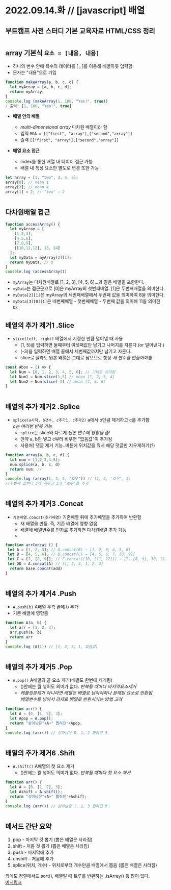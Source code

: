 
2022.09.14.화 // [javascript] 배열
========

## 부트캠프 사전 스터디 기본 교육자료 HTML/CSS 정리   
#

## **array 기본식**  `요소 = [내용, 내용]`   
  - 하나의 변수 안에 복수의 데이터를 [ , ]를 이용해 배열하듯 입력함 
  - 문자는 "내용"으로 기입
```js
function makeArray(a, b, c, d) {
  let myArray = [a, b, c, d];
  return myArray;
}
console.log (makeArray(1, 100, "Yes!", true))
/ 출력: [1, 100, "Yes!", true]
```   

- **배열 안의 배열**   
  - *multi-dimensional array* 다차원 배열이라 함   
  - 입력 `MDA = [["first", "array"],["second","array"]]`
  - 출력 `[["first", "array"],["second","array"]]`      

- **배열 요소 접근**   
  - index를 통한 배열 내 데이터 접근 가능   
  - 배열 내 특성 요소만 별도로 변경 또한 가능
```js
let array = [1, "two", 3, 4, 5];
array[0]; // mean 1
array[3]; // mean 4
array[1] = 2; // "two" → 2
```
#

## **다차원배열 접근**   
```js   
function accessArray() {
  let myArray = [
    [1,2,3], 
    [4,5,6], 
    [7,8,9], 
    [[10,11,12], 13, 14]
  ];
  let myData = myArray[2][1];
  return myData; // 8
}
console.log (accessArray())
```
- `myArray`는 다차원배열로 [1, 2, 3], [4, 5, 6]...과 같은 배열을 포함한다.   
- `myData`는 접근문으로 [0]은 myArray의 첫번째배열. [1]은 두번째배열을 의미한다.  
- `myData[2][1]`은 myArray의 세번째배열에서 두번째 값을 의미하여 8을 의미한다.   
- `myData[3][0][1]`은 네번째배열 - 첫번째배열 - 두번째 값을 의미해 11을 의미한다.  

## **배열의 추가 제거1 .Slice**
- `slice(left, right)` 배열에서 지정한 만큼 덜어낼 때 사용
  - (1, 5)를 입력하면 둘째부터 여섯째값만 남기고 나머지를 자른다.(or 덜어낸다.)   
  - (-3)을 입력하면 배열 끝에서 세번째값까지만 남기고 자른다.
  - slice로 잘라도 원본 배열은 그대로 남으므로 항상 *새 변수를 만들어야함*  
```js
const Abox = () => {
  let Num = [0, 1, 2, 3, 4, 5, 6]; // 그대로 유지됨
  let Num1 = Num.slice(1,5) // mean [1, 2, 3, 4]
  let Num2 = Num.slice(-3) // mean [4, 5, 6]
}
```
#

## **배열의 추가 제거2 .Splice**
- `splice(a시작, b갯수, c추가1, c추가2)` a에서 b만큼 제거하고 c를 추가함   
*c는 여러번 반복 가능*  
  - `splice`는 slice와 다르게 *원본 변수에 영향을 줌!*
  - 만약 a, b만 넣고 c부터 비우면 "없음값"이 추가됨
  - 사용처) 댓글 제거 기능..버튼에 위치값을 줘서 해당 댓글만 지우게하기(?)  
```js
function array(a, b, c, d) {
  let num = [1,2,3,4,5];
  num.splice(a, b, c, d)
  return num; //
}
console.log (array(1, 3, 3, "호우")) // [1, 3, '호우', 5]
//두번째 값부터 3개 지우고 3과 "호우"를 추가
```  
#

## **배열의 추가 제거3 .Concat**
- `기존배열.concat(추가배열)` 기존배열 뒤에 추가배열을 추가하여 반환함  
  - 새 배열을 만듦. 즉, 기존 배열에 영향 없음  
  - 배열에 배열변수를 인자로 추가하면 다차원배열 추가 가능
  -

```js
function arrConcat () {
 let A = [1, 2, 3]; // A.concat(B) → [1, 2, 3, 4, 5, 6]
 let B = [4, 5, 6]; // B.concat(C) → [4, 5, 6, 7, [8, 9]]
 let C = [7, [8, 9]]; // C.concat([10, [11, 12]]) → [7, [8, 9], 10, [11, 12]]
 let DD = A.concat(A) // [1, 2, 3, 1, 2, 3]
  return base.concat(add)
}
```
#

## **배열의 추가 제거4 .Push**
- `A.push(b)` A배열 우측 끝에 b 추가
 - 기존 배열에 영향줌
```js
function A(a, b) {
  let arr = [1, 2, 3];
  arr.push(a, b)
  return arr
}
console.log (A(1)) // [1, 2, 3, 1, 없음값]
```
#

## **배열의 추가 제거5 .Pop**
- `A.pop()` A배열의 끝 요소 제거(배열도 한번에 제거됨)  
  - ()안에는 뭘 넣어도 의미가 없다. *반복될 때마다 마지막요소제거*
  - *레플릿문제가 아니라면 배열은 배열로 남아야하나 분해된 요소로 반환됨  
    배열변수를 넣어서 강제로 배열로 반환시키는 방법 고려*
```js
function arr() {
  let A = [0, [1, 2], 3];
  let Apop = A.pop();
  return "살아남은"+A+" 뽑혀진"+Apop;
}
console.log (arr()) // 살아남은 0, 1, 2 뽑혀진 3
```
#
## **배열의 추가 제거6 .Shift**
- `A.shift()` A배열의 첫 요소 제거
  - ()안에는 뭘 넣어도 의미가 없다. *반복될 때마다 첫 요소 제거*
```js
function arr() {
  let A = [0, [1, 2], 3];
  let Ashift = A.shift();
  return "살아남은"+A+" 뽑혀진"+Ashift;
}
console.log (arr()) // 살아남은 1, 2, 3 뽑혀진 0
```


#
## **메서드 간단 요약**
1. pop - 마지막 것 뽑기 (뽑은 배열은 사라짐)
2. shift - 처음 것 뽑기 (뽑은 배열은 사라짐)
3. push - 마지막에 추가
4. unshift - 처음에 추가
5. splice(위치, 개수) - 위치로부터 개수만큼 배열에서 뽑음 (뽑은 배열은 사라짐)  

외에도 정렬매서드.sort(), 배열일 때 트루를 반환하는 .isArray() 등 많이 있다.   
[예시링크](https://tutorialpost.apptilus.com/code/posts/js/js-array/)
